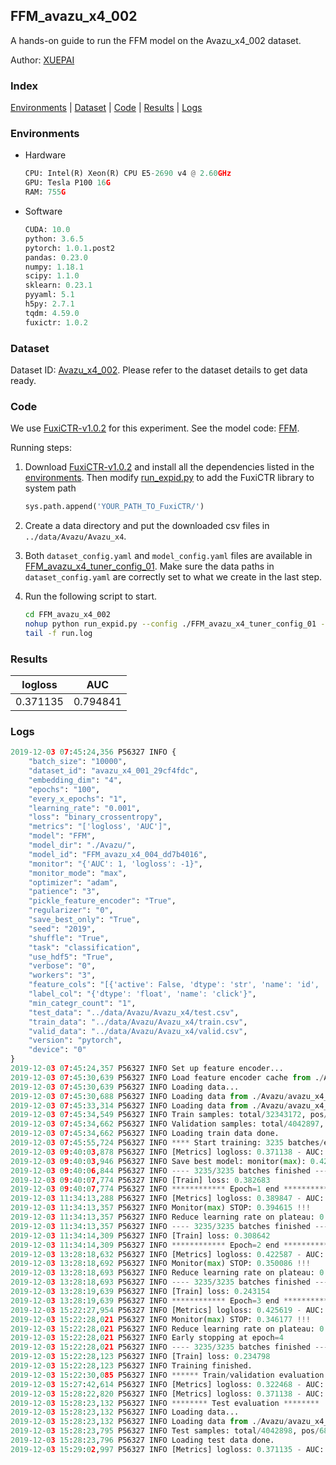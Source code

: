 ## FFM_avazu_x4_002

A hands-on guide to run the FFM model on the Avazu_x4_002 dataset.

Author: [XUEPAI](https://github.com/xue-pai)

### Index
[Environments](#Environments) | [Dataset](#Dataset) | [Code](#Code) | [Results](#Results) | [Logs](#Logs)

### Environments
+ Hardware

  ```python
  CPU: Intel(R) Xeon(R) CPU E5-2690 v4 @ 2.60GHz
  GPU: Tesla P100 16G
  RAM: 755G

  ```

+ Software

  ```python
  CUDA: 10.0
  python: 3.6.5
  pytorch: 1.0.1.post2
  pandas: 0.23.0
  numpy: 1.18.1
  scipy: 1.1.0
  sklearn: 0.23.1
  pyyaml: 5.1
  h5py: 2.7.1
  tqdm: 4.59.0
  fuxictr: 1.0.2
  ```

### Dataset
Dataset ID: [Avazu_x4_002](https://github.com/openbenchmark/BARS/blob/master/ctr_prediction/datasets/Avazu/README.md#Avazu_x4_002). Please refer to the dataset details to get data ready.

### Code

We use [FuxiCTR-v1.0.2](https://github.com/xue-pai/FuxiCTR/tree/v1.0.2) for this experiment. See the model code: [FFM](https://github.com/xue-pai/FuxiCTR/blob/v1.0.2/fuxictr/pytorch/models/FFM.py).

Running steps:

1. Download [FuxiCTR-v1.0.2](https://github.com/xue-pai/FuxiCTR/archive/refs/tags/v1.0.2.zip) and install all the dependencies listed in the [environments](#environments). Then modify [run_expid.py](./run_expid.py#L5) to add the FuxiCTR library to system path
    
    ```python
    sys.path.append('YOUR_PATH_TO_FuxiCTR/')
    ```

2. Create a data directory and put the downloaded csv files in `../data/Avazu/Avazu_x4`.

3. Both `dataset_config.yaml` and `model_config.yaml` files are available in [FFM_avazu_x4_tuner_config_01](./FFM_avazu_x4_tuner_config_01). Make sure the data paths in `dataset_config.yaml` are correctly set to what we create in the last step.

4. Run the following script to start.

    ```bash
    cd FFM_avazu_x4_002
    nohup python run_expid.py --config ./FFM_avazu_x4_tuner_config_01 --expid FFM_avazu_x4_004_0fd87979 --gpu 0 > run.log &
    tail -f run.log
    ```

### Results

| logloss | AUC  |
|:--------------------:|:--------------------:|
| 0.371135 | 0.794841  |


### Logs
```python
2019-12-03 07:45:24,356 P56327 INFO {
    "batch_size": "10000",
    "dataset_id": "avazu_x4_001_29cf4fdc",
    "embedding_dim": "4",
    "epochs": "100",
    "every_x_epochs": "1",
    "learning_rate": "0.001",
    "loss": "binary_crossentropy",
    "metrics": "['logloss', 'AUC']",
    "model": "FFM",
    "model_dir": "./Avazu/",
    "model_id": "FFM_avazu_x4_004_dd7b4016",
    "monitor": "{'AUC': 1, 'logloss': -1}",
    "monitor_mode": "max",
    "optimizer": "adam",
    "patience": "3",
    "pickle_feature_encoder": "True",
    "regularizer": "0",
    "save_best_only": "True",
    "seed": "2019",
    "shuffle": "True",
    "task": "classification",
    "use_hdf5": "True",
    "verbose": "0",
    "workers": "3",
    "feature_cols": "[{'active': False, 'dtype': 'str', 'name': 'id', 'type': 'categorical'}, {'active': True, 'dtype': 'str', 'name': 'hour', 'preprocess': 'convert_hour', 'type': 'categorical'}, {'active': True, 'dtype': 'str', 'name': ['C1', 'banner_pos', 'site_id', 'site_domain', 'site_category', 'app_id', 'app_domain', 'app_category', 'device_id', 'device_ip', 'device_model', 'device_type', 'device_conn_type', 'C14', 'C15', 'C16', 'C17', 'C18', 'C19', 'C20', 'C21'], 'type': 'categorical'}, {'active': True, 'dtype': 'str', 'name': 'weekday', 'preprocess': 'convert_weekday', 'type': 'categorical'}, {'active': True, 'dtype': 'str', 'name': 'weekend', 'preprocess': 'convert_weekend', 'type': 'categorical'}]",
    "label_col": "{'dtype': 'float', 'name': 'click'}",
    "min_categr_count": "1",
    "test_data": "../data/Avazu/Avazu_x4/test.csv",
    "train_data": "../data/Avazu/Avazu_x4/train.csv",
    "valid_data": "../data/Avazu/Avazu_x4/valid.csv",
    "version": "pytorch",
    "device": "0"
}
2019-12-03 07:45:24,357 P56327 INFO Set up feature encoder...
2019-12-03 07:45:30,639 P56327 INFO Load feature encoder cache from ./Avazu/avazu_x4_001_29cf4fdc/feature_encoder.pkl
2019-12-03 07:45:30,639 P56327 INFO Loading data...
2019-12-03 07:45:30,688 P56327 INFO Loading data from ./Avazu/avazu_x4_001_29cf4fdc/train.hdf5
2019-12-03 07:45:33,314 P56327 INFO Loading data from ./Avazu/avazu_x4_001_29cf4fdc/valid.hdf5
2019-12-03 07:45:34,549 P56327 INFO Train samples: total/32343172, pos/5492052, neg/26851120, ratio/16.98%
2019-12-03 07:45:34,662 P56327 INFO Validation samples: total/4042897, pos/686507, neg/3356390, ratio/16.98%
2019-12-03 07:45:34,662 P56327 INFO Loading train data done.
2019-12-03 07:45:55,724 P56327 INFO **** Start training: 3235 batches/epoch ****
2019-12-03 09:40:03,878 P56327 INFO [Metrics] logloss: 0.371138 - AUC: 0.794795
2019-12-03 09:40:03,946 P56327 INFO Save best model: monitor(max): 0.423657
2019-12-03 09:40:06,844 P56327 INFO ---- 3235/3235 batches finished ----
2019-12-03 09:40:07,774 P56327 INFO [Train] loss: 0.382683
2019-12-03 09:40:07,774 P56327 INFO ************ Epoch=1 end ************
2019-12-03 11:34:13,288 P56327 INFO [Metrics] logloss: 0.389847 - AUC: 0.784462
2019-12-03 11:34:13,357 P56327 INFO Monitor(max) STOP: 0.394615 !!!
2019-12-03 11:34:13,357 P56327 INFO Reduce learning rate on plateau: 0.000100
2019-12-03 11:34:13,357 P56327 INFO ---- 3235/3235 batches finished ----
2019-12-03 11:34:14,309 P56327 INFO [Train] loss: 0.308642
2019-12-03 11:34:14,309 P56327 INFO ************ Epoch=2 end ************
2019-12-03 13:28:18,632 P56327 INFO [Metrics] logloss: 0.422587 - AUC: 0.772673
2019-12-03 13:28:18,692 P56327 INFO Monitor(max) STOP: 0.350086 !!!
2019-12-03 13:28:18,693 P56327 INFO Reduce learning rate on plateau: 0.000010
2019-12-03 13:28:18,693 P56327 INFO ---- 3235/3235 batches finished ----
2019-12-03 13:28:19,639 P56327 INFO [Train] loss: 0.243154
2019-12-03 13:28:19,639 P56327 INFO ************ Epoch=3 end ************
2019-12-03 15:22:27,954 P56327 INFO [Metrics] logloss: 0.425619 - AUC: 0.771796
2019-12-03 15:22:28,021 P56327 INFO Monitor(max) STOP: 0.346177 !!!
2019-12-03 15:22:28,021 P56327 INFO Reduce learning rate on plateau: 0.000001
2019-12-03 15:22:28,021 P56327 INFO Early stopping at epoch=4
2019-12-03 15:22:28,021 P56327 INFO ---- 3235/3235 batches finished ----
2019-12-03 15:22:28,123 P56327 INFO [Train] loss: 0.234798
2019-12-03 15:22:28,123 P56327 INFO Training finished.
2019-12-03 15:22:30,085 P56327 INFO ****** Train/validation evaluation ******
2019-12-03 15:27:42,614 P56327 INFO [Metrics] logloss: 0.322468 - AUC: 0.867630
2019-12-03 15:28:22,820 P56327 INFO [Metrics] logloss: 0.371138 - AUC: 0.794795
2019-12-03 15:28:23,132 P56327 INFO ******** Test evaluation ********
2019-12-03 15:28:23,132 P56327 INFO Loading data...
2019-12-03 15:28:23,132 P56327 INFO Loading data from ./Avazu/avazu_x4_001_29cf4fdc/test.hdf5
2019-12-03 15:28:23,795 P56327 INFO Test samples: total/4042898, pos/686507, neg/3356391, ratio/16.98%
2019-12-03 15:28:23,796 P56327 INFO Loading test data done.
2019-12-03 15:29:02,997 P56327 INFO [Metrics] logloss: 0.371135 - AUC: 0.794841

```
